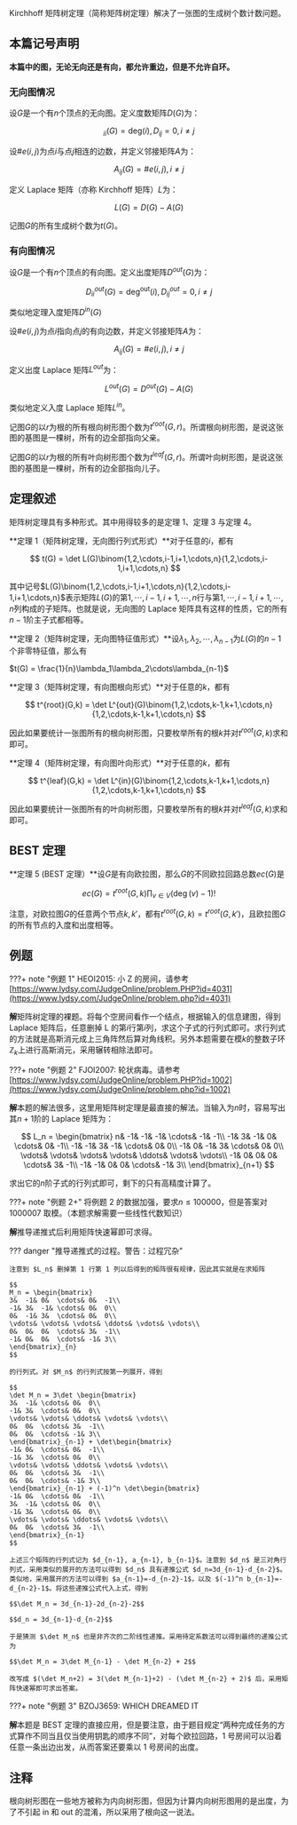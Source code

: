 Kirchhoff 矩阵树定理（简称矩阵树定理）解决了一张图的生成树个数计数问题。

## 本篇记号声明

**本篇中的图，无论无向还是有向，都允许重边，但是不允许自环。**

### 无向图情况

设$G$是一个有$n$个顶点的无向图。定义度数矩阵$D(G)$为：

$$
_{ii}(G) = \mathrm{deg}(i), D_{ij} = 0, i\neq j
$$

设$\#e(i,j)$为点$i$与点$j$相连的边数，并定义邻接矩阵$A$为：

$$
A_{ij}(G)=\#e(i,j), i\neq j
$$

定义 Laplace 矩阵（亦称 Kirchhoff 矩阵）$L$为：

$$
L(G) = D(G) - A(G)
$$

记图$G$的所有生成树个数为$t(G)$。

### 有向图情况

设$G$是一个有$n$个顶点的有向图。定义出度矩阵$D^{out}(G)$为：

$$
D^{out}_{ii}(G) = \mathrm{deg^{out}}(i), D^{out}_{ij} = 0, i\neq j
$$

类似地定理入度矩阵$D^{in}(G)$

设$\#e(i,j)$为点$i$指向点$j$的有向边数，并定义邻接矩阵$A$为：

$$
A_{ij}(G)=\#e(i,j), i\neq j
$$

定义出度 Laplace 矩阵$L^{out}$为：

$$
L^{out}(G) = D^{out}(G) - A(G)
$$

类似地定义入度 Laplace 矩阵$L^{in}$。

记图$G$的以$r$为根的所有根向树形图个数为$t^{root}(G,r)$。所谓根向树形图，是说这张图的基图是一棵树，所有的边全部指向父亲。

记图$G$的以$r$为根的所有叶向树形图个数为$t^{leaf}(G,r)$。所谓叶向树形图，是说这张图的基图是一棵树，所有的边全部指向儿子。

## 定理叙述

矩阵树定理具有多种形式。其中用得较多的是定理 1、定理 3 与定理 4。

**定理 1（矩阵树定理，无向图行列式形式）**对于任意的$i$，都有

$$
t(G) = \det L(G)\binom{1,2,\cdots,i-1,i+1,\cdots,n}{1,2,\cdots,i-1,i+1,\cdots,n}
$$

其中记号$L(G)\binom{1,2,\cdots,i-1,i+1,\cdots,n}{1,2,\cdots,i-1,i+1,\cdots,n}$表示矩阵$L(G)$的第$1,\cdots,i-1,i+1,\cdots,n$行与第$1,\cdots,i-1,i+1,\cdots,n$列构成的子矩阵。也就是说，无向图的 Laplace 矩阵具有这样的性质，它的所有$n-1$阶主子式都相等。

**定理 2（矩阵树定理，无向图特征值形式）**设$\lambda_1, \lambda_2, \cdots, \lambda_{n-1}$为$L(G)$的$n - 1$个非零特征值，那么有

$t(G) = \frac{1}{n}\lambda_1\lambda_2\cdots\lambda_{n-1}$

**定理 3（矩阵树定理，有向图根向形式）**对于任意的$k$，都有

$$
t^{root}(G,k) = \det L^{out}(G)\binom{1,2,\cdots,k-1,k+1,\cdots,n}{1,2,\cdots,k-1,k+1,\cdots,n}
$$

因此如果要统计一张图所有的根向树形图，只要枚举所有的根$k$并对$t^{root}(G,k)$求和即可。

**定理 4（矩阵树定理，有向图叶向形式）**对于任意的$k$，都有

$$
t^{leaf}(G,k) = \det L^{in}(G)\binom{1,2,\cdots,k-1,k+1,\cdots,n}{1,2,\cdots,k-1,k+1,\cdots,n}
$$

因此如果要统计一张图所有的叶向树形图，只要枚举所有的根$k$并对$t^{leaf}(G,k)$求和即可。

## BEST 定理

**定理 5 (BEST 定理）**设$G$是有向欧拉图，那么$G$的不同欧拉回路总数$ec(G)$是

$$
ec(G) = t^{root}(G,k)\prod_{v\in V}(\deg (v) - 1)!
$$

注意，对欧拉图$G$的任意两个节点$k, k'$，都有$t^{root}(G,k)=t^{root}(G,k')$，且欧拉图$G$的所有节点的入度和出度相等。

## 例题

???+ note "例题 1"
    HEOI2015: 小 Z 的房间，请参考[https://www.lydsy.com/JudgeOnline/problem.PHP?id=4031](https://www.lydsy.com/JudgeOnline/problem.php?id=4031)

**解**矩阵树定理的裸题。将每个空房间看作一个结点，根据输入的信息建图，得到 Laplace 矩阵后，任意删掉 L 的第$i$行第$i$列，求这个子式的行列式即可。求行列式的方法就是高斯消元成上三角阵然后算对角线积。另外本题需要在模$k$的整数子环$\mathbb{Z}_k$上进行高斯消元，采用辗转相除法即可。

???+ note "例题 2"
    FJOI2007: 轮状病毒。请参考[https://www.lydsy.com/JudgeOnline/problem.PHP?id=1002](https://www.lydsy.com/JudgeOnline/problem.php?id=1002)

**解**本题的解法很多，这里用矩阵树定理是最直接的解法。当输入为$n$时，容易写出其$n+1$阶的 Laplace 矩阵为：

$$
L_n = \begin{bmatrix}
n&	-1&	-1&	-1&	\cdots&	-1&	-1\\
-1&	3&	-1&	0&	\cdots&	0&	-1\\
-1&	-1&	3&	-1&	\cdots&	0&	0\\
-1&	0&	-1&	3&	\cdots&	0&	0\\
\vdots&	\vdots&	\vdots&	\vdots&	\ddots&	\vdots&	\vdots\\
-1&	0&	0&	0&	\cdots&	3&	-1\\
-1&	-1&	0&	0&	\cdots&	-1&	3\\
\end{bmatrix}_{n+1}
$$

求出它的$n$阶子式的行列式即可，剩下的只有高精度计算了。

???+ note "例题 2+"
    将例题 2 的数据加强，要求$n\leq 100000$，但是答案对 1000007 取模。（本题求解需要一些线性代数知识）

**解**推导递推式后利用矩阵快速幂即可求得。

??? danger "推导递推式的过程。警告：过程冗杂"

    注意到 $L_n$ 删掉第 1 行第 1 列以后得到的矩阵很有规律，因此其实就是在求矩阵

    $$
    M_n = \begin{bmatrix}
    3&	-1&	0&	\cdots&	0&	-1\\
    -1&	3&	-1&	\cdots&	0&	0\\
    0&	-1&	3&	\cdots&	0&	0\\
    \vdots&	\vdots&	\vdots&	\ddots&	\vdots&	\vdots\\
    0&	0&	0&	\cdots&	3&	-1\\
    -1&	0&	0&	\cdots&	-1&	3\\
    \end{bmatrix}_{n}
    $$

    的行列式。对 $M_n$ 的行列式按第一列展开，得到

    $$
    \det M_n = 3\det \begin{bmatrix}
    3&	-1&	\cdots&	0&	0\\
    -1&	3&	\cdots&	0&	0\\
    \vdots&	\vdots&	\ddots&	\vdots&	\vdots\\
    0&	0&	\cdots&	3&	-1\\
    0&	0&	\cdots&	-1&	3\\
    \end{bmatrix}_{n-1} + \det\begin{bmatrix}
    -1&	0&	\cdots&	0&	-1\\
    -1&	3&	\cdots&	0&	0\\
    \vdots&	\vdots&	\ddots&	\vdots&	\vdots\\
    0&	0&	\cdots&	3&	-1\\
    0&	0&	\cdots&	-1&	3\\
    \end{bmatrix}_{n-1} + (-1)^n \det\begin{bmatrix}
    -1&	0&	\cdots&	0&	-1\\
    3&	-1&	\cdots&	0&	0\\
    -1&	3&	\cdots&	0&	0\\
    \vdots&	\vdots&	\ddots&	\vdots&	\vdots\\
    0&	0&	\cdots&	3&	-1\\
    \end{bmatrix}_{n-1}
    $$

    上述三个矩阵的行列式记为 $d_{n-1}, a_{n-1}, b_{n-1}$。注意到 $d_n$ 是三对角行列式，采用类似的展开的方法可以得到 $d_n$ 具有递推公式 $d_n=3d_{n-1}-d_{n-2}$。类似地，采用展开的方法可以得到 $a_{n-1}=-d_{n-2}-1$，以及 $(-1)^n b_{n-1}=-d_{n-2}-1$。将这些递推公式代入上式，得到

    $$\det M_n = 3d_{n-1}-2d_{n-2}-2$$

    $$d_n = 3d_{n-1}-d_{n-2}$$

    于是猜测 $\det M_n$ 也是非齐次的二阶线性递推。采用待定系数法可以得到最终的递推公式为

    $$\det M_n = 3\det M_{n-1} - \det M_{n-2} + 2$$

    改写成 $(\det M_n+2) = 3(\det M_{n-1}+2) - (\det M_{n-2} + 2)$ 后，采用矩阵快速幂即可求出答案。

???+ note "例题 3"
    BZOJ3659: WHICH DREAMED IT

**解**本题是 BEST 定理的直接应用，但是要注意，由于题目规定“两种完成任务的方式算作不同当且仅当使用钥匙的顺序不同”，对每个欧拉回路，1 号房间可以沿着任意一条出边出发，从而答案还要乘以 1 号房间的出度。

## 注释

根向树形图在一些地方被称为内向树形图，但因为计算内向树形图用的是出度，为了不引起 in 和 out 的混淆，所以采用了根向这一说法。
